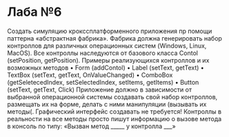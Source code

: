 # Лаба №6
Создать симуляцию крокссплатформенного приложения пр помощи паттерна «абстрактная фабрика». Фабрика должна генерировать набор контроллов для различных операционных систем (Windows, Linux, MacOS).
Все контроллы наследуются от базового класса 
Contol (setPosition, getPosition).
Примеры реализующихся контроллов и их возможных методов
•	Form (addContol)
•	Label (setText, getText)
•	TextBox (setText, getText, OnValueChanged)
•	ComboBox (getSeletecedIndex, setSelectedIndex, setItems, getItems)
•	Button (setText, getText, Click)
Приложение должно в зависимости от выбранной операционной системы создавать свой набор контроллов, размещать их на форме, делать с ними манипуляции (вызывать их методы(.
Графический интерфейс создавать не требуется! Контроллы в реальности на все методы просто пишут информацию о вызове метода в консоль по типу:
«Вызван метод _____  у контролла ___»

